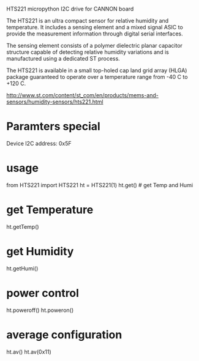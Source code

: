 HTS221 micropython I2C drive for CANNON board

The HTS221 is an ultra compact sensor for relative humidity and temperature. It includes a sensing element and a mixed signal ASIC to provide the measurement information through digital serial interfaces.

The sensing element consists of a polymer dielectric planar capacitor structure capable of detecting relative humidity variations and is manufactured using a dedicated ST process.

The HTS221 is available in a small top-holed cap land grid array (HLGA) package guaranteed to operate over a temperature range from -40 C to +120 C.

http://www.st.com/content/st_com/en/products/mems-and-sensors/humidity-sensors/hts221.html


Paramters special
=================

Device I2C address: 0x5F


usage
=====

from HTS221 import HTS221
ht = HTS221(1)
ht.get()    # get Temp and Humi

# get Temperature
ht.getTemp()

# get Humidity
ht.getHumi()

# power control
ht.poweroff()
ht.poweron()

# average configuration
ht.av()
ht.av(0x11)

